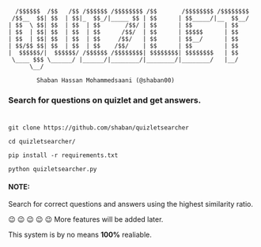 ```
  /$$$$$$  /$$   /$$ /$$$$$$ /$$$$$$$$ /$$       /$$$$$$$$ /$$$$$$$$
 /$$__  $$| $$  | $$|_  $$_/|_____ $$ | $$      | $$_____/|__  $$__/
| $$  \ $$| $$  | $$  | $$       /$$/ | $$      | $$         | $$   
| $$  | $$| $$  | $$  | $$      /$$/  | $$      | $$$$$      | $$   
| $$  | $$| $$  | $$  | $$     /$$/   | $$      | $$__/      | $$   
| $$/$$ $$| $$  | $$  | $$    /$$/    | $$      | $$         | $$   
|  $$$$$$/|  $$$$$$/ /$$$$$$ /$$$$$$$$| $$$$$$$$| $$$$$$$$   | $$   
 \____ $$$ \______/ |______/|________/|________/|________/   |__/   
      \__/                                                          
                                                                    
        Shaban Hassan Mohammedsaani (@shaban00)
```

### __Search for questions on quizlet and get answers.__

#
```
git clone https://github.com/shaban/quizletsearcher

cd quizletsearcher/

pip install -r requirements.txt

python quizletsearcher.py

```

#### __NOTE:__ 
Search for correct questions and answers using the highest similarity ratio.

 😉  😉  😉  😉  😉  More features will be added later.


This system is by no means __100%__ realiable.

